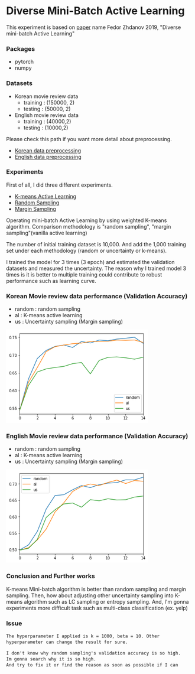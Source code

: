 # Diverse Mini-Batch Active Learning

This experiment is based on [paper](https://arxiv.org/pdf/1901.05954.pdf) name Fedor Zhdanov 2019, "Diverse mini-batch Active Learning"

### Packages
- pytorch
- numpy

### Datasets

- Korean movie review data
  - training : (150000, 2)
  - testing : (50000, 2)
- English movie review data
  - training : (40000,2)
  - testing : (10000,2)

Please check this path if you want more detail about preprocessing.
- [Korean data preprocessing](https://github.com/hskimim/active-learning-tutorial/blob/master/Diverse_minibatch_Active_Learning/Korean_MR_Preprocessing.ipynb)
- [English data preprocessing](https://github.com/hskimim/active-learning-tutorial/blob/master/Diverse_minibatch_Active_Learning/English_MV_Preprocessing.ipynb)


### Experiments

First of all, I did three different experiments.
- [K-means Active Learning](https://github.com/hskimim/active-learning-tutorial/blob/master/Diverse_minibatch_Active_Learning/k%3D1000%2Cbeta%3D10.ipynb)
- [Random Sampling](https://github.com/hskimim/active-learning-tutorial/blob/master/Diverse_minibatch_Active_Learning/random_sampling.ipynb)
- [Margin Sampling](https://github.com/hskimim/active-learning-tutorial/blob/master/Diverse_minibatch_Active_Learning/margin_sampling.ipynb)

Operating mini-batch Active Learning by using weighted K-means algorithm. Comparison methodology is "random sampling", "margin sampling"(vanilla active learning)

The number of initial training dataset is 10,000. And add the 1,000 training set under each methodology (random or uncertainty or k-means).

I trained the model for 3 times (3 epoch) and estimated the validation datasets and measured the uncertainty. The reason why I trained model 3 times is it is better to multiple training could contribute to robust performance such as learning curve.

### Korean Movie review data performance (Validation Accuracy)
- random : random sampling
- al : K-means active learning
- us : Uncertainty sampling (Margin sampling)

<img src = "assets/markdown-img-paste-20190613210034162.png">

### English Movie review data performance (Validation Accuracy)
- random : random sampling
- al : K-means active learning
- us : Uncertainty sampling (Margin sampling)

<img src ="assets/markdown-img-paste-20190613210011580.png">

### Conclusion and Further works

K-means Mini-batch algorithm is better than random sampling and margin sampling.
Then, how about adjusting other uncertainty sampling into K-means algorithm such as LC sampling or entropy sampling.
And, I'm gonna experiments more difficult task such as multi-class classification (ex. yelp)

### Issue
```
The hyperparameter I applied is k = 1000, beta = 10. Other hyperparameter can change the result for sure.   
```
```
I don't know why random sampling's validation accuracy is so high.
Im gonna search why it is so high.
And try to fix it or find the reason as soon as possible if I can
```
